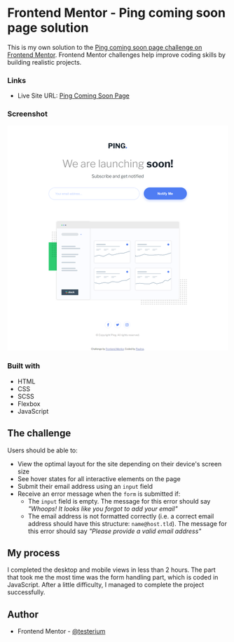 # Frontend Mentor - Ping coming soon page solution

This is my own solution to the [Ping coming soon page challenge on Frontend Mentor](https://www.frontendmentor.io/challenges/ping-single-column-coming-soon-page-5cadd051fec04111f7b848da). Frontend Mentor challenges help improve coding skills by building realistic projects. 

### Links

- Live Site URL: [Ping Coming Soon Page](https://testerium-ping-coming-soon-page.netlify.app/)

### Screenshot

![](./screenshot.jpg)

### Built with

- HTML
- CSS 
- SCSS
- Flexbox
- JavaScript

## The challenge

Users should be able to: 

- View the optimal layout for the site depending on their device's screen size
- See hover states for all interactive elements on the page
- Submit their email address using an `input` field
- Receive an error message when the `form` is submitted if:
	- The `input` field is empty. The message for this error should say *"Whoops! It looks like you forgot to add your email"*
	- The email address is not formatted correctly (i.e. a correct email address should have this structure: `name@host.tld`). The message for this error should say *"Please provide a valid email address"*

## My process

I completed the desktop and mobile views in less than 2 hours. The part that took me the most time was the form handling part, which is coded in JavaScript. After a little difficulty, I managed to complete the project successfully. 

## Author

- Frontend Mentor - [@testerium](https://www.frontendmentor.io/profile/testerium)

